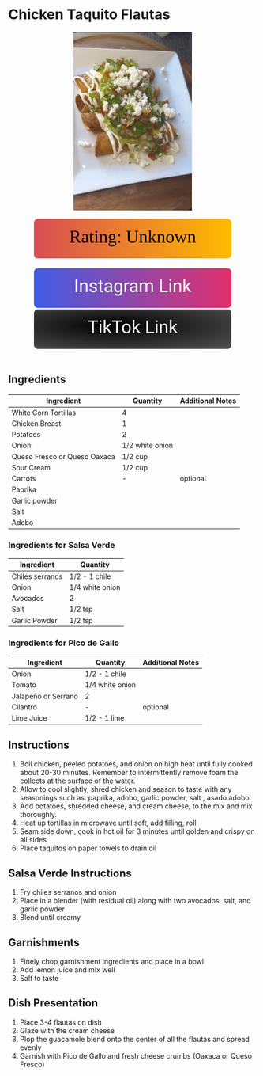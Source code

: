 # Chicken Taquito Flautas
<p align="center">
  <img src="images/chicken-taquito-flautas.jpg" width="240" height="360">
</p>

<div align="center">
  <img src="../graphics/svg/stars-unknown.svg" alt="Rating">
</div>

<br>

<div align="center">
  <a href="https://www.instagram.com/p/CrC6PMqNBVD/">
    <img src="../graphics/svg/link-button-instagram.svg" alt="Instagram Link">
  </a>
</div>

<div align="center">
  <a href="https://www.tiktok.com/t/ZTREtHPhd/">
    <img src="../graphics/svg/link-button-tiktok.svg" alt="TikTok Link">
  </a>
</div>

<br>

## Ingredients
| Ingredient | Quantity | Additional Notes |
| --- | --- | --- |
| White Corn Tortillas | 4 |
| Chicken Breast | 1 |
| Potatoes | 2 |
| Onion | 1/2 white onion |
| Queso Fresco or Queso Oaxaca | 1/2 cup |
| Sour Cream | 1/2 cup |
| Carrots | - | optional |
| Paprika |
| Garlic powder |
| Salt |
| Adobo |

### Ingredients for Salsa Verde
| Ingredient | Quantity |
| --- | --- |
| Chiles serranos | 1/2 - 1 chile |
| Onion | 1/4 white onion |
| Avocados | 2 |
| Salt | 1/2 tsp |
| Garlic Powder | 1/2 tsp |

### Ingredients for Pico de Gallo
| Ingredient | Quantity | Additional Notes |
| --- | --- | --- |
| Onion | 1/2 - 1 chile |
| Tomato | 1/4 white onion |
| Jalapeño or Serrano | 2 |
| Cilantro | - | optional |
| Lime Juice | 1/2 - 1 lime |

## Instructions
1. Boil chicken, peeled potatoes, and onion on high heat until fully cooked about 20-30 minutes. Remember to intermittently remove foam the collects at the surface of the water.
2. Allow to cool slightly, shred chicken and season to taste with any seasonings such as: paprika, adobo, garlic powder, salt , asado adobo.
3. Add potatoes, shredded cheese, and cream cheese, to the mix and mix thoroughly.
4. Heat up tortillas in microwave until soft, add filling, roll
5. Seam side down, cook in hot oil for 3 minutes until golden and crispy on all sides
6. Place taquitos on paper towels to drain oil

## Salsa Verde Instructions
1. Fry chiles serranos and onion
2. Place in a blender (with residual oil) along with two avocados, salt, and garlic powder
3. Blend until creamy

## Garnishments
1. Finely chop garnishment ingredients and place in a bowl
2. Add lemon juice and mix well
3. Salt to taste

## Dish Presentation
1. Place 3-4 flautas on dish
2. Glaze with the cream cheese
3. Plop the guacamole blend onto the center of all the flautas and spread evenly
4. Garnish with Pico de Gallo and fresh cheese crumbs (Oaxaca or Queso Fresco)
